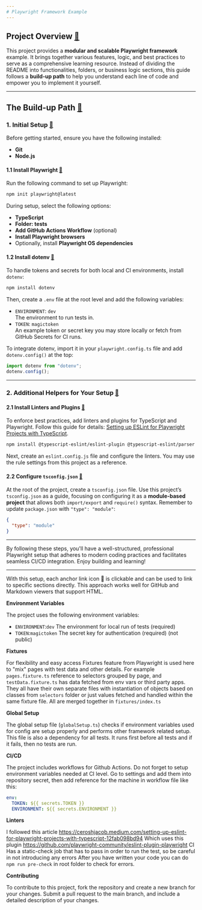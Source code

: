 ```yaml
---
# Playwright Framework Example
---
```


## Project Overview <a href="#project-overview" id="project-overview">🔗</a>

This project provides a **modular and scalable Playwright framework** example. It brings together various features, logic, and best practices to serve as a comprehensive learning resource. Instead of dividing the README into functionalities, folders, or business logic sections, this guide follows a **build-up path** to help you understand each line of code and empower you to implement it yourself.

---

## The Build-up Path <a href="#the-build-up-path" id="the-build-up-path">🔗</a>

### 1. Initial Setup <a href="#1-initial-setup" id="1-initial-setup">🔗</a>

Before getting started, ensure you have the following installed:

- **Git**
- **Node.js**

#### 1.1 Install Playwright <a href="#11-install-playwright" id="11-install-playwright">🔗</a>

Run the following command to set up Playwright:

```bash
npm init playwright@latest
```

During setup, select the following options:

- **TypeScript**
- **Folder: tests**
- **Add GitHub Actions Workflow** (optional)
- **Install Playwright browsers**
- Optionally, install **Playwright OS dependencies**

#### 1.2 Install dotenv <a href="#12-install-dotenv" id="12-install-dotenv">🔗</a>

To handle tokens and secrets for both local and CI environments, install `dotenv`:

```bash
npm install dotenv
```

Then, create a `.env` file at the root level and add the following variables:

- `ENVIRONMENT`: `dev`  
  The environment to run tests in.
- `TOKEN`: `magictoken`  
  An example token or secret key you may store locally or fetch from GitHub Secrets for CI runs.

To integrate dotenv, import it in your `playwright.config.ts` file and add `dotenv.config()` at the top:

```typescript
import dotenv from "dotenv";
dotenv.config();
```

---

### 2. Additional Helpers for Your Setup <a href="#2-additional-helpers-for-your-setup" id="2-additional-helpers-for-your-setup">🔗</a>

#### 2.1 Install Linters and Plugins <a href="#21-install-linters-and-plugins" id="21-install-linters-and-plugins">🔗</a>

To enforce best practices, add linters and plugins for TypeScript and Playwright. Follow this guide for details: [Setting up ESLint for Playwright Projects with TypeScript](https://ceroshjacob.medium.com/setting-up-eslint-for-playwright-projects-with-typescript-12fab098bd94).

```bash
npm install @typescript-eslint/eslint-plugin @typescript-eslint/parser eslint-plugin-playwright
```

Next, create an `eslint.config.js` file and configure the linters. You may use the rule settings from this project as a reference.

#### 2.2 Configure `tsconfig.json` <a href="#22-configure-tsconfigjson" id="22-configure-tsconfigjson">🔗</a>

At the root of the project, create a `tsconfig.json` file. Use this project’s `tsconfig.json` as a guide, focusing on configuring it as a **module-based project** that allows both `import/export` and `require()` syntax. Remember to update `package.json` with `"type": "module"`:

```json
{
  "type": "module"
}
```

---

By following these steps, you'll have a well-structured, professional Playwright setup that adheres to modern coding practices and facilitates seamless CI/CD integration. Enjoy building and learning!

---

With this setup, each anchor link icon 🔗 is clickable and can be used to link to specific sections directly. This approach works well for GitHub and Markdown viewers that support HTML.

**Environment Variables**

The project uses the following environment variables:

- `ENVIRONMENT`:`dev` The environment for local run of tests (required)
- `TOKEN`:`magictoken` The secret key for authentication (required) (not public)

**Fixtures**

For flexibility and easy access Fixtures feature from Playwright is used here to "mix" pages with test data and other details. For example `pages.fixture.ts` reference to selectors grouped by page, and `testData.fixture.ts` has data fetched from env vars or third party apps. They all have their own separate files with instantiation of objects based on classes from `selectors` folder or just values fetched and handled within the same fixture file. All are merged together in `fixtures/index.ts`

**Global Setup**

The global setup file (`globalSetup.ts`) checks if environment variables used for config are setup properly and performs other framework related setup. This file is also a dependency for all tests. It runs first before all tests and if it fails, then no tests are run.

**CI/CD**

The project includes workflows for Github Actions. Do not forget to setup environment variables needed at CI level.
Go to settings and add them into repository secret, then add reference for the machine in workflow file like this:

```yaml
env:
  TOKEN: ${{ secrets.TOKEN }}
  ENVIRONMENT: ${{ secrets.ENVIRONMENT }}
```

**Linters**

I followed this article https://ceroshjacob.medium.com/setting-up-eslint-for-playwright-projects-with-typescript-12fab098bd94
Which uses this plugin https://github.com/playwright-community/eslint-plugin-playwright
CI Has a static-check job that has to pass in order to run the test, so be careful in not introducing any errors
After you have written your code you can do `npm run pre-check` in root folder to check for errors.

**Contributing**

To contribute to this project, fork the repository and create a new branch for your changes. Submit a pull request to the main branch, and include a detailed description of your changes.
